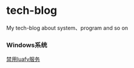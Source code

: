 # tech-blog
My tech-blog about system、program and so on

### Windows系统

  [禁用luafv服务](https://github.com/FlamingoTsui/tech-blog/issues/1)
